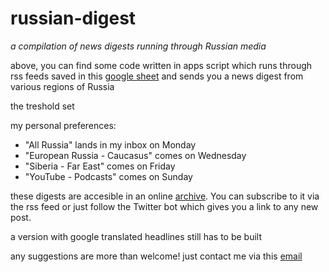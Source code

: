 # russian-digest
*a compilation of news digests running through Russian media*

above, you can find some code written in apps script which runs through rss feeds saved in this [google sheet](https://docs.google.com/spreadsheets/d/1xgD1MqXMpUEMwPWXOYi7vyYpAA_lDo_xGwfNl8m5t8c/edit?usp=sharing) and sends you a news digest from various regions of Russia

the treshold set 

my personal preferences: 

* "All Russia" lands in my inbox on Monday
* "European Russia - Caucasus" comes on Wednesday
* "Siberia - Far East" comes on Friday
* "YouTube - Podcasts" comes on Sunday

these digests are accesible in an online [archive](https://cho-tam.blogspot.com/). You can subscribe to it via the rss feed or just follow the Twitter bot which gives you a link to any new post.

a version with google translated headlines still has to be built

any suggestions are more than welcome! just contact me via this [email](veronika.snoj@gmail.com)
